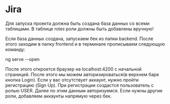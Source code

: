 # Jira

Для запуска проекта должна быть создана база данных со всеми таблицами. 
В таблице roles роли должны быть добавлены вручную!

Если база данных создана, запускаем бек из папки backend. После этого заходим в папку frontend и в терминале прописываем следующую команду:

ng serve --open

После этого откроется браузер на localhost:4200 с начальной страницей. После этого мы можем авторизироваться(в верхнем баре кнопка Login).
Если у вас отсутствует аккаунт, нужно пройти регистрацию (Sign Up). При регистрации создастся пользователь с ролью USER. Далее по этим данным авторизуемся.
Если нужны другие роли, добавляем аккаунты напрямую через бек.
